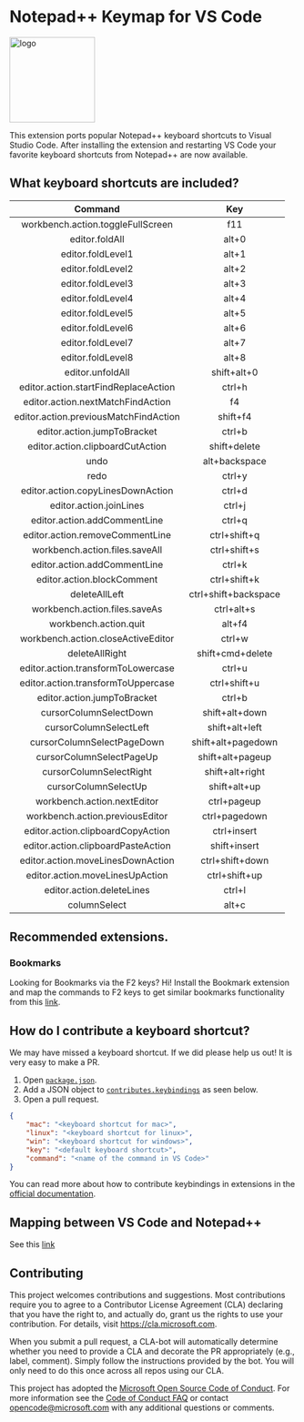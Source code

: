 # Notepad++ Keymap for VS Code

<img src="https://github.com/Microsoft/vscode-notepadplusplus-keybindings/blob/master/icon.png?raw=true" alt="logo" width="150">


This extension ports popular Notepad++ keyboard shortcuts to Visual Studio Code. After installing the extension and restarting VS Code your favorite keyboard shortcuts from Notepad++ are now available.

## What keyboard shortcuts are included?

| Command | Key |
| :---------: | :---------: |
| workbench.action.toggleFullScreen | f11
| editor.foldAll | alt+0
| editor.foldLevel1 | alt+1
| editor.foldLevel2 | alt+2
| editor.foldLevel3 | alt+3
| editor.foldLevel4 | alt+4
| editor.foldLevel5 | alt+5
| editor.foldLevel6 | alt+6
| editor.foldLevel7 | alt+7
| editor.foldLevel8 | alt+8
| editor.unfoldAll | shift+alt+0
| editor.action.startFindReplaceAction | ctrl+h
| editor.action.nextMatchFindAction | f4
| editor.action.previousMatchFindAction | shift+f4
| editor.action.jumpToBracket | ctrl+b
| editor.action.clipboardCutAction | shift+delete
| undo | alt+backspace
| redo | ctrl+y
| editor.action.copyLinesDownAction | ctrl+d
| editor.action.joinLines | ctrl+j
| editor.action.addCommentLine | ctrl+q
| editor.action.removeCommentLine | ctrl+shift+q
| workbench.action.files.saveAll | ctrl+shift+s
| editor.action.addCommentLine | ctrl+k
| editor.action.blockComment | ctrl+shift+k
| deleteAllLeft | ctrl+shift+backspace
| workbench.action.files.saveAs | ctrl+alt+s
| workbench.action.quit | alt+f4
| workbench.action.closeActiveEditor | ctrl+w
| deleteAllRight | shift+cmd+delete
| editor.action.transformToLowercase | ctrl+u
| editor.action.transformToUppercase | ctrl+shift+u
| editor.action.jumpToBracket | ctrl+b
| cursorColumnSelectDown | shift+alt+down
| cursorColumnSelectLeft | shift+alt+left
| cursorColumnSelectPageDown | shift+alt+pagedown
| cursorColumnSelectPageUp | shift+alt+pageup
| cursorColumnSelectRight | shift+alt+right
| cursorColumnSelectUp | shift+alt+up
| workbench.action.nextEditor | ctrl+pageup
| workbench.action.previousEditor | ctrl+pagedown
| editor.action.clipboardCopyAction | ctrl+insert
| editor.action.clipboardPasteAction | shift+insert
| editor.action.moveLinesDownAction | ctrl+shift+down
| editor.action.moveLinesUpAction | ctrl+shift+up
| editor.action.deleteLines | ctrl+l
| columnSelect | alt+c

## Recommended extensions.

### Bookmarks
Looking for Bookmarks via the F2 keys? Hi! Install the Bookmark extension and map the commands to F2 keys to get similar bookmarks functionality from this [link](https://marketplace.visualstudio.com/items?itemName=alefragnani.Bookmarks/).


## How do I contribute a keyboard shortcut?

We may have missed a keyboard shortcut. If we did please help us out! It is very easy to make a PR.

1. Open [`package.json`](https://github.com/Microsoft/vscode-notepadplusplus-keybindings/blob/master/package.json).
2. Add a JSON object to [`contributes.keybindings`](https://github.com/Microsoft/vscode-notepadplusplus-keybindings/blob/master/package.json#L16) as seen below.
3. Open a pull request.

```json
{
    "mac": "<keyboard shortcut for mac>",
    "linux": "<keyboard shortcut for linux>",
    "win": "<keyboard shortcut for windows>",
    "key": "<default keyboard shortcut>",
    "command": "<name of the command in VS Code>"
}
```

You can read more about how to contribute keybindings in extensions in the [official documentation](http://code.visualstudio.com/docs/extensionAPI/extension-points#_contributeskeybindings).

## Mapping between VS Code and Notepad++

See this [link](https://docs.google.com/spreadsheets/d/1CUV0ZZHcI8NM7a5YiPbsPrKQRR59MY5n24qRza6UvNs/edit?usp=sharing/)
## Contributing

This project welcomes contributions and suggestions.  Most contributions require you to agree to a
Contributor License Agreement (CLA) declaring that you have the right to, and actually do, grant us
the rights to use your contribution. For details, visit https://cla.microsoft.com.

When you submit a pull request, a CLA-bot will automatically determine whether you need to provide
a CLA and decorate the PR appropriately (e.g., label, comment). Simply follow the instructions
provided by the bot. You will only need to do this once across all repos using our CLA.

This project has adopted the [Microsoft Open Source Code of Conduct](https://opensource.microsoft.com/codeofconduct/).
For more information see the [Code of Conduct FAQ](https://opensource.microsoft.com/codeofconduct/faq/) or
contact [opencode@microsoft.com](mailto:opencode@microsoft.com) with any additional questions or comments.
